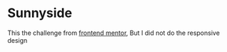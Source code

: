 # Sunnyside

This the challenge from [frontend mentor](https://www.frontendmentor.io/challenges/sunnyside-agency-landing-page-7yVs3B6ef), But I did not do the responsive design

